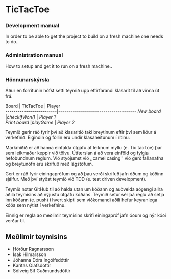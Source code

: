 TicTacToe
=========

### Development manual

In order to be able to get the project to build on a fresh machine one needs to do..


### Administration manual

How to setup and get it to run on a fresh machine..

### Hönnunarskýrsla

Áður en forritunin hófst setti teymið upp eftirfarandi klasarit til að vinna út frá.

Board                    | TicTacToe               | Player             
-------------------------|--------------------------------------
*New board*              |*checkIfWon()*           | *Player 1*         
*Print board*            |*playGame*               | *Player 2*         

Teymið gerir ráð fyrir því að klasaritið taki breytinum eftir því sem líður á verkefnið. Eigindin og föllin eru undir klasaheitunum í ritinu.

Markmiðið er að hanna einfalda útgáfu af leiknum myllu (e. Tic tac toe) þar sem leikmaður keppir við tölvu. Útfærslan á að vera einföld og fylgja hefðbundnum reglum. Við styðjumst við ,,camel casing'' við gerð fallanafna og breytunöfn eru skrifuð með lágstöfum.

Gert er ráð fyrir einingaprófum og að þau verði skrifuð jafn óðum og kóðinn sjálfur. Með því styðst teymið við TDD (e. test driven development).

Teymið notar GitHub til að halda utan um kóðann og auðvelda aðgengi allra aðila teymisins að nýjustu útgáfu kóðans. Teymið setur sér þá reglu að setja inn kóðann (e. push) í hvert skipti sem viðkomandi aðili hefur keyranlega kóða sem nýtist í verkefninu.

Einnig er regla að meðlimir teymisins skrifi einingapróf jafn óðum og nýr kóði verður til.



## Meðlimir teymisins

- Hörður Ragnarsson
- Ísak Hilmarsson
- Jóhanna Dóra Ingólfsdóttir
- Karítas Ólafsdóttir
- Sólveig Sif Guðmundsdóttir

